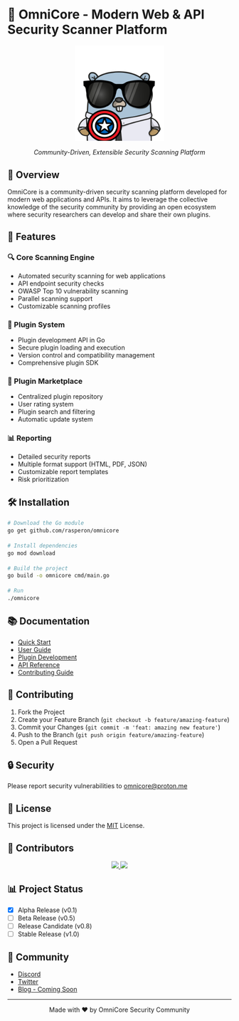 # 🚀️ OmniCore - Modern Web & API Security Scanner Platform

<div align="center">
    <img src="assets/logo.png" alt="OmniCore Logo" width="200">
    <p><em>Community-Driven, Extensible Security Scanning Platform</em></p>
</div>

## 🌟 Overview

OmniCore is a community-driven security scanning platform developed for modern web applications and APIs. It aims to leverage the collective knowledge of the security community by providing an open ecosystem where security researchers can develop and share their own plugins.

## 🚀 Features

### 🔍 Core Scanning Engine
- Automated security scanning for web applications
- API endpoint security checks
- OWASP Top 10 vulnerability scanning
- Parallel scanning support
- Customizable scanning profiles

### 🔌 Plugin System
- Plugin development API in Go
- Secure plugin loading and execution
- Version control and compatibility management
- Comprehensive plugin SDK

### 🏪 Plugin Marketplace
- Centralized plugin repository
- User rating system
- Plugin search and filtering
- Automatic update system

### 📊 Reporting
- Detailed security reports
- Multiple format support (HTML, PDF, JSON)
- Customizable report templates
- Risk prioritization

## 🛠️ Installation

```bash
# Download the Go module
go get github.com/rasperon/omnicore

# Install dependencies
go mod download

# Build the project
go build -o omnicore cmd/main.go

# Run
./omnicore
```

## 📚 Documentation

- [Quick Start](docs/quickstart.md)
- [User Guide](docs/user-guide.md)
- [Plugin Development](docs/plugin-development.md)
- [API Reference](docs/api-reference.md)
- [Contributing Guide](CONTRIBUTING.md)

## 🤝 Contributing

1. Fork the Project
2. Create your Feature Branch (`git checkout -b feature/amazing-feature`)
3. Commit your Changes (`git commit -m 'feat: amazing new feature'`)
4. Push to the Branch (`git push origin feature/amazing-feature`)
5. Open a Pull Request

## 🔒 Security

Please report security vulnerabilities to omnicore@proton.me

## 📜 License

This project is licensed under the [MIT](LICENSE) License.

## 🌟 Contributors

<div align="center">
    <a href="https://github.com/rasperon/omnicore/graphs/contributors">
        <img src="https://contributors-img.web.app/image?repo=rasperon/omnicore" />
        <img src="https://contributors-img.web.app/image?repo=resskok/chatting" />
    </a>
</div>

## 📊 Project Status

- [x] Alpha Release (v0.1)
- [ ] Beta Release (v0.5)
- [ ] Release Candidate (v0.8)
- [ ] Stable Release (v1.0)

## 🤝 Community

- [Discord](https://discord.gg/rWcEyWRMFc)
- [Twitter](https://twitter.com/rasperonc)
- [Blog - Coming Soon]()

---

<div align="center">
    <p>Made with ❤️ by OmniCore Security Community</p>
</div>